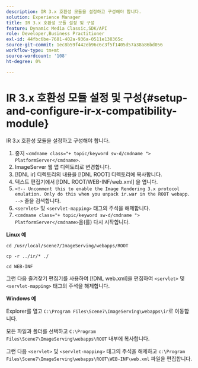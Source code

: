 ```yaml
---
description: IR 3.x 호환성 모듈을 설정하고 구성해야 합니다.
solution: Experience Manager
title: IR 3.x 호환성 모듈 설정 및 구성
feature: Dynamic Media Classic,SDK/API
role: Developer,Business Practitioner
exl-id: 44fbc6be-7681-402a-936a-0511e138365c
source-git-commit: 1ec8b59f442eb96c6c3f5f1405d57a38a86bd056
workflow-type: tm+mt
source-wordcount: '108'
ht-degree: 0%

---
```


# IR 3.x 호환성 모듈 설정 및 구성{#setup-and-configure-ir-x-compatibility-module}

IR 3.x 호환성 모듈을 설정하고 구성해야 합니다.

1. 중지 `<cmdname class="+ topic/keyword sw-d/cmdname ">  PlatformServer</cmdname>`.
1. ImageServer 웹 앱 디렉토리로 변경합니다.
1. [!DNL ir] 디렉토리의 내용을 [!DNL ROOT] 디렉토리에 복사합니다.
1. 텍스트 편집기에서 [!DNL ROOT/WEB-INF/web.xml] 을 엽니다.
1. `<!-- Uncomment this to enable the Image Rendering 3.x protocol emulation. Only do this when you unpack ir.war in the ROOT webapp. -->` 줄을 검색합니다.
1. `<servlet>` 및 `<servlet-mapping>` 태그의 주석을 해제합니다.
1. `<cmdname class="+ topic/keyword sw-d/cmdname ">  PlatformServer</cmdname>`을(를) 다시 시작합니다.

**Linux 예**

`cd /usr/local/scene7/ImageServing/webapps/ROOT`

`cp -r ../ir/* ./`

`cd WEB-INF`

그런 다음 즐겨찾기 편집기를 사용하여 [!DNL web.xml]을 편집하여 `<servlet>` 및 `<servlet-mapping>` 태그의 주석을 해제합니다.

**Windows 예**

Explorer를 열고 `C:\Program Files\Scene7\ImageServing\webapps\ir`로 이동합니다.

모든 파일과 폴더를 선택하고 `C:\Program Files\Scene7\ImageServing\webapps\ROOT` 내부에 복사합니다.

그런 다음 `<servlet>` 및 `<servlet-mapping>` 태그의 주석을 해제하고 `c:\Program Files\Scene7\ImageServing\webapps\ROOT\WEB-INF\web.xml` 파일을 편집합니다.
